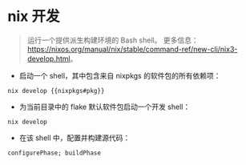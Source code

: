# nix 开发

> 运行一个提供派生构建环境的 Bash shell。
> 更多信息：<https://nixos.org/manual/nix/stable/command-ref/new-cli/nix3-develop.html>。

- 启动一个 shell，其中包含来自 nixpkgs 的软件包的所有依赖项：

`nix develop {{nixpkgs#pkg}}`

- 为当前目录中的 flake 默认软件包启动一个开发 shell：

`nix develop`

- 在该 shell 中，配置并构建源代码：

`configurePhase; buildPhase`
